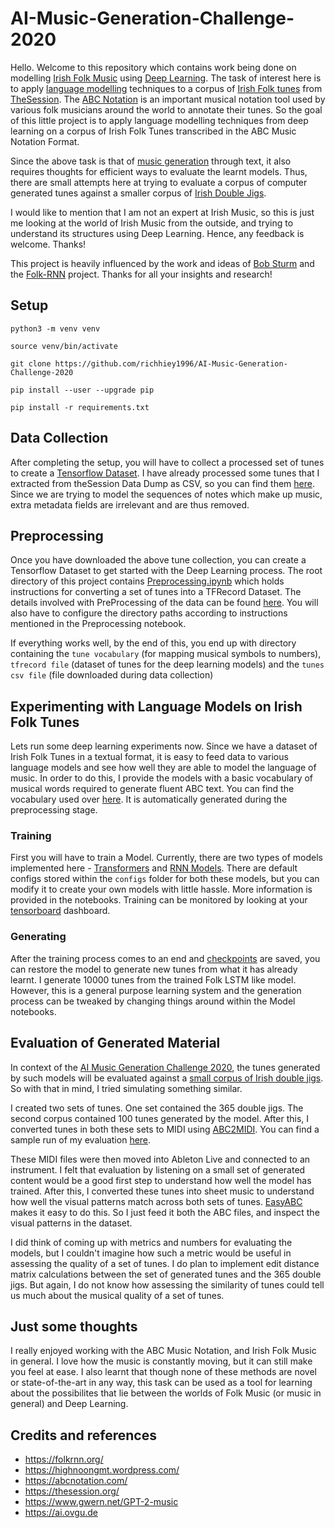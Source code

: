 # AI-Music-Generation-Challenge-2020

Hello. Welcome to this repository which contains work being done on modelling [Irish Folk Music](https://en.wikipedia.org/wiki/Irish_traditional_music) using [Deep Learning](http://deeplearning.net/). The task of interest here is to apply [language modelling](https://en.wikipedia.org/wiki/Language_model) techniques to a corpus of [Irish Folk tunes](https://github.com/adactio/TheSession-data) from [TheSession](https://thesession.org/). The [ABC Notation](http://abcnotation.com/) is an important musical notation tool used by various folk musicians around the world to annotate their tunes. So the goal of this little project is to apply language modelling techniques from deep learning on a corpus of Irish Folk Tunes transcribed in the ABC Music Notation Format.

Since the above task is that of [music generation](https://teropa.info/loop/) through text, it also requires thoughts for efficient ways to evaluate the learnt models. Thus, there are small attempts here at trying to evaluate a corpus of computer generated tunes against a smaller corpus of [Irish Double Jigs](http://norbeck.nu/abc/book/). 

I would like to mention that I am not an expert at Irish Music, so this is just me looking at the world of Irish Music from the outside, and trying to understand its structures using Deep Learning. Hence, any feedback is welcome. Thanks!

This project is heavily influenced by the work and ideas of [Bob Sturm](https://highnoongmt.wordpress.com/about/) and the [Folk-RNN](https://folkrnn.org/) project. Thanks for all your insights and research!


## Setup
`python3 -m venv venv`

`source venv/bin/activate`

`git clone https://github.com/richhiey1996/AI-Music-Generation-Challenge-2020`

`pip install --user --upgrade pip`

`pip install -r requirements.txt`

## Data Collection
After completing the setup, you will have to collect a processed set of tunes to create a [Tensorflow Dataset](https://www.tensorflow.org/tutorials/load_data/tfrecord). I have already processed some tunes that I extracted from theSession Data Dump as CSV, so you can find them [here](https://github.com/richhiey1996/AI-Music-Generation-Challenge-2020/wiki/Data-Collection). Since we are trying to model the sequences of notes which make up music, extra metadata fields are irrelevant and are thus removed.

## Preprocessing
Once you have downloaded the above tune collection, you can create a Tensorflow Dataset to get started with the Deep Learning process. The root directory of this project contains [Preprocessing.ipynb](https://github.com/richhiey1996/AI-Music-Generation-Challenge-2020/blob/master/Preprocessing.ipynb) which holds instructions for converting a set of tunes into a TFRecord Dataset. The details involved with PreProcessing of the data can be found [here](https://github.com/richhiey1996/AI-Music-Generation-Challenge-2020/wiki/Preprocessing). You will also have to configure the directory paths according to instructions mentioned in the Preprocessing notebook.

If everything works well, by the end of this, you end up with directory containing the `tune vocabulary` (for mapping musical symbols to numbers), `tfrecord file` (dataset of tunes for the deep learning models) and the `tunes csv file` (file downloaded during data collection)

## Experimenting with Language Models on Irish Folk Tunes
Lets run some deep learning experiments now. Since we have a dataset of Irish Folk Tunes in a textual format, it is easy to feed data to various language models and see how well they are able to model the language of music. In order to do this, I provide the models with a basic vocabulary of musical words required to generate fluent ABC text. You can find the vocabulary used over [here](). It is automatically generated during the preprocessing stage.

### Training
First you will have to train a Model. Currently, there are two types of models implemented here - [Transformers](https://en.wikipedia.org/wiki/Transformer_(machine_learning_model)) and [RNN Models](https://en.wikipedia.org/wiki/Recurrent_neural_network). There are default configs stored within the `configs` folder for both these models, but you can modify it to create your own models with little hassle. More information is provided in the notebooks. Training can be monitored by looking at your [tensorboard](https://www.tensorflow.org/tensorboard) dashboard.

### Generating
After the training process comes to an end and [checkpoints](https://www.tensorflow.org/guide/checkpoint) are saved, you can restore the model to generate new tunes from what it has already learnt. I generate 10000 tunes from the trained Folk LSTM like model. However, this is a general purpose learning system and the generation process can be tweaked by changing things around within the Model notebooks.

## Evaluation of Generated Material
In context of the [AI Music Generation Challenge 2020](https://boblsturm.github.io/aimusic2020/MusicAI_Challenge_2020.pdf), the tunes generated by such models will be evaluated against a [small corpus of Irish double jigs](http://www.norbeck.nu/abc/book/book.asp?book=2). So with that in mind, I tried simulating something similar.

I created two sets of tunes. One set contained the 365 double jigs. The second corpus contained 100 tunes generated by the model. After this, I converted tunes in both these sets to MIDI using [ABC2MIDI](https://www.systutorials.com/docs/linux/man/1-abc2midi/). You can find a sample run of my evaluation [here](https://drive.google.com/drive/folders/10p9Dcr8BHSk7ujukZOH3LZv9Qud1wK_s?usp=sharing). 

These MIDI files were then moved into Ableton Live and connected to an instrument. I felt that evaluation by listening on a small set of generated content would be a good first step to understand how well the model has trained. After this, I converted these tunes into sheet music to understand how well the visual patterns match across both sets of tunes. [EasyABC](https://nilsliberg.se/ksp/easyabc/) makes it easy to do this. So I just feed it both the ABC files, and inspect the visual patterns in the dataset.

I did think of coming up with metrics and numbers for evaluating the models, but I couldn't imagine how such a metric would be useful in assessing the quality of a set of tunes. I do plan to implement edit distance matrix calculations between the set of generated tunes and the 365 double jigs. But again, I do not know how assessing the similarity of tunes could tell us much about the musical quality of a set of tunes.

## Just some thoughts
I really enjoyed working with the ABC Music Notation, and Irish Folk Music in general. I love how the music is constantly moving, but it can still make you feel at ease. I also learnt that though none of these methods are novel or state-of-the-art in any way, this task can be used as a tool for learning about the possibilites that lie between the worlds of Folk Music (or music in general) and Deep Learning.

## Credits and references
- https://folkrnn.org/
- https://highnoongmt.wordpress.com/
- https://abcnotation.com/
- https://thesession.org/
- https://www.gwern.net/GPT-2-music
- https://ai.ovgu.de

